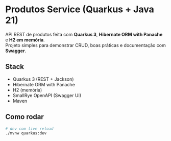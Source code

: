 # Produtos Service (Quarkus + Java 21)

API REST de produtos feita com **Quarkus 3**, **Hibernate ORM with Panache** e **H2 em memória**.  
Projeto simples para demonstrar CRUD, boas práticas e documentação com **Swagger**.

## Stack
- Quarkus 3 (REST + Jackson)
- Hibernate ORM with Panache
- H2 (memória)
- SmallRye OpenAPI (Swagger UI)
- Maven

## Como rodar
```bash
# dev com live reload
./mvnw quarkus:dev

